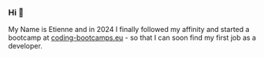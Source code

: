 ### Hi 👋

My Name is Etienne and in 2024 I finally followed my affinity and started a bootcamp at [coding-bootcamps.eu](https://www.coding-bootcamps.eu) - so that I can soon find my first job as a developer.


<!--
**3ddy1337/3ddy1337** is a ✨ _special_ ✨ repository because its `README.md` (this file) appears on your GitHub profile.

Here are some ideas to get you started:

- 🔭 I’m currently working on ...
- 🌱 I’m currently learning ...
- 👯 I’m looking to collaborate on ...
- 🤔 I’m looking for help with ...
- 💬 Ask me about ...
- 📫 How to reach me: ...
- 😄 Pronouns: ...
- ⚡ Fun fact: ...
-->
